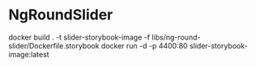 # NgRoundSlider

docker build . -t slider-storybook-image  -f libs/ng-round-slider/Dockerfile.storybook
docker run -d -p 4400:80 slider-storybook-image:latest